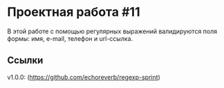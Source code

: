 # Проектная работа #11

В этой работе с помощью регулярных выражений валидируются поля формы: имя, e-mail, телефон и url-ссылка.

## Ссылки

v1.0.0: (https://github.com/echoreverb/regexp-sprint)
